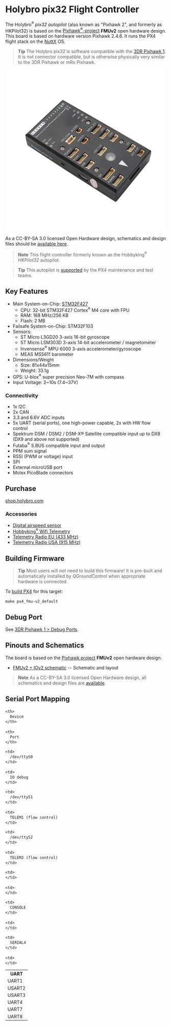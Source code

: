 # Holybro pix32 Flight Controller

The Holybro<sup>&reg;</sup> *pix32 autopilot* (also known as "Pixhawk 2", and formerly as HKPilot32) is based on the [Pixhawk<sup>&reg;</sup>-project](https://pixhawk.org/) **FMUv2** open hardware design. This board is based on hardware version Pixhawk 2.4.6. It runs the PX4 flight stack on the [NuttX](http://nuttx.org) OS.

> **Tip** The Holybro pix32 is software compatible with the [3DR Pixhawk 1](../flight_controller/pixhawk.md). It is not connector compatible, but is otherwise physically very similar to the 3DR Pixhawk or mRo Pixhawk.

![pix32](../../images/holybro_pix32_flight_controller.png)

As a CC-BY-SA 3.0 licensed Open Hardware design, schematics and design files should be [available here](https://github.com/PX4/Hardware).

> **Note** This flight controller formerly known as the Hobbyking<sup>&reg;</sup> *HKPilot32* autopilot.

<span><span></p> 

<blockquote>
  <p>
    <strong>Tip</strong> This autopilot is <a href="../flight_controller/autopilot_pixhawk_standard.md">supported</a> by the PX4 maintenance and test teams.
  </p>
</blockquote>

<h2>
  Key Features
</h2>

<ul>
  <li>
    Main System-on-Chip: <a href="http://www.st.com/web/en/catalog/mmc/FM141/SC1169/SS1577/LN1789">STM32F427</a> <ul>
      <li>
        CPU: 32-bit STM32F427 Cortex<sup>&reg;</sup> M4 core with FPU
      </li>
      <li>
        RAM: 168 MHz/256 KB
      </li>
      <li>
        Flash: 2 MB
      </li>
    </ul>
  </li>
  <li>
    Failsafe System-on-Chip: STM32F103
  </li>
  <li>
    Sensors: <ul>
      <li>
        ST Micro L3GD20 3-axis 16-bit gyroscope
      </li>
      <li>
        ST Micro LSM303D 3-axis 14-bit accelerometer / magnetometer
      </li>
      <li>
        Invensense<sup>&reg;</sup> MPU 6000 3-axis accelerometer/gyroscope
      </li>
      <li>
        MEAS MS5611 barometer
      </li>
    </ul>
  </li>
  <li>
    Dimensions/Weight <ul>
      <li>
        Size: 81x44x15mm
      </li>
      <li>
        Weight: 33.1g
      </li>
    </ul>
  </li>
  <li>
    GPS: U-blox<sup>&reg;</sup> super precision Neo-7M with compass
  </li>
  <li>
    Input Voltage: 2~10s (7.4~37V)
  </li>
</ul>

<h3>
  Connectivity
</h3>

<ul>
  <li>
    1x I2C
  </li>
  <li>
    2x CAN
  </li>
  <li>
    3.3 and 6.6V ADC inputs
  </li>
  <li>
    5x UART (serial ports), one high-power capable, 2x with HW flow control
  </li>
  <li>
    Spektrum DSM / DSM2 / DSM-X® Satellite compatible input up to DX8 (DX9 and above not supported)
  </li>
  <li>
    Futaba<sup>&reg;</sup> S.BUS compatible input and output
  </li>
  <li>
    PPM sum signal
  </li>
  <li>
    RSSI (PWM or voltage) input
  </li>
  <li>
    SPI
  </li>
  <li>
    External microUSB port
  </li>
  <li>
    Molex PicoBlade connectors
  </li>
</ul>

<h2>
  Purchase
</h2>

<p>
  <a href="https://shop.holybro.com/c/pixhawk-2_0460">shop.holybro.com</a>
</p>

<h3>
  Accessories
</h3>

<ul>
  <li>
    <a href="https://shop.holybro.com/c/digital-air-speed-sensor_0508">Digital airspeed sensor</a>
  </li>
  <li>
    <a href="https://hobbyking.com/en_us/apm-pixhawk-wireless-wifi-radio-module.html">Hobbyking<sup>&reg;</sup> Wifi Telemetry</a>
  </li>
  <li>
    <a href="https://shop.holybro.com/c/433mhz_0470">Telemetry Radio EU (433 MHz)</a>
  </li>
  <li>
    <a href="https://shop.holybro.com/c/915mhz_0471">Telemetry Radio USA (915 MHz)</a>
  </li>
</ul>

<h2>
  Building Firmware
</h2>

<blockquote>
  <p>
    <strong>Tip</strong> Most users will not need to build this firmware! It is pre-built and automatically installed by <em>QGroundControl</em> when appropriate hardware is connected.
  </p>
</blockquote>

<p>
  To <a href="https://dev.px4.io/master/en/setup/building_px4.html">build PX4</a> for this target:
</p>

<pre><code>make px4_fmu-v2_default
</code></pre>

<h2>
  Debug Port
</h2>

<p>
  See <a href="../flight_controller/pixhawk.md#debug-ports">3DR Pixhawk 1 > Debug Ports</a>.
</p>

<h2>
  Pinouts and Schematics
</h2>

<p>
  The board is based on the <a href="https://pixhawk.org/">Pixhawk project</a> <strong>FMUv2</strong> open hardware design.
</p>

<ul>
  <li>
    <a href="https://raw.githubusercontent.com/PX4/Hardware/master/FMUv2/PX4FMUv2.4.5.pdf">FMUv2 + IOv2 schematic</a> -- Schematic and layout
  </li>
</ul>

<blockquote>
  <p>
    <strong>Note</strong> As a CC-BY-SA 3.0 licensed Open Hardware design, all schematics and design files are <a href="https://github.com/PX4/Hardware">available</a>.
  </p>
</blockquote>

<h2>
  Serial Port Mapping
</h2>

<table>
  <tr>
    <th>
      UART
    </th>
    
    <th>
      Device
    </th>
    
    <th>
      Port
    </th>
  </tr>
  
  <tr>
    <td>
      UART1
    </td>
    
    <td>
      /dev/ttyS0
    </td>
    
    <td>
      IO debug
    </td>
  </tr>
  
  <tr>
    <td>
      USART2
    </td>
    
    <td>
      /dev/ttyS1
    </td>
    
    <td>
      TELEM1 (flow control)
    </td>
  </tr>
  
  <tr>
    <td>
      USART3
    </td>
    
    <td>
      /dev/ttyS2
    </td>
    
    <td>
      TELEM2 (flow control)
    </td>
  </tr>
  
  <tr>
    <td>
      UART4
    </td>
    
    <td>
    </td>
    
    <td>
    </td>
  </tr>
  
  <tr>
    <td>
      UART7
    </td>
    
    <td>
      CONSOLE
    </td>
    
    <td>
    </td>
  </tr>
  
  <tr>
    <td>
      UART8
    </td>
    
    <td>
      SERIAL4
    </td>
    
    <td>
    </td>
  </tr>
</table>